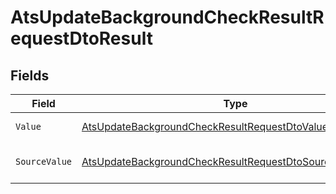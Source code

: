 # AtsUpdateBackgroundCheckResultRequestDtoResult


## Fields

| Field                                                                                                                                           | Type                                                                                                                                            | Required                                                                                                                                        | Description                                                                                                                                     | Example                                                                                                                                         |
| ----------------------------------------------------------------------------------------------------------------------------------------------- | ----------------------------------------------------------------------------------------------------------------------------------------------- | ----------------------------------------------------------------------------------------------------------------------------------------------- | ----------------------------------------------------------------------------------------------------------------------------------------------- | ----------------------------------------------------------------------------------------------------------------------------------------------- |
| `Value`                                                                                                                                         | [AtsUpdateBackgroundCheckResultRequestDtoValue](../../Models/Components/AtsUpdateBackgroundCheckResultRequestDtoValue.md)                       | :heavy_minus_sign:                                                                                                                              | The result of the test.                                                                                                                         | passed                                                                                                                                          |
| `SourceValue`                                                                                                                                   | [AtsUpdateBackgroundCheckResultRequestDtoSourceValueUnion](../../Models/Components/AtsUpdateBackgroundCheckResultRequestDtoSourceValueUnion.md) | :heavy_minus_sign:                                                                                                                              | The source value of the test result.                                                                                                            | Passed                                                                                                                                          |